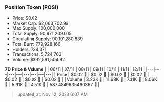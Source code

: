 
  ### Position Token (POSI)
  - Price: $0.02
  - Market Cap: $2,063,702.96
  - Max Supply: 100,000,000
  - Total Supply: 90,971,209.005
  - Circulating Supply: 90,191,280.839
  - Total Burn: 779,928.166
  - Holders: 734,371
  - Transactions: 5,724,763
  - Volume: $392,591,504.92

  **7D Price & Volume**
  | | 06&#x2F;11 | 07&#x2F;11 | 08&#x2F;11 | 09&#x2F;11 | 10&#x2F;11 | 11&#x2F;11 | 12&#x2F;11 |
  |---|---|---|---|---|---|---|---|
  | Price | $0.02 🚀 | $0.02 🔻 | $0.02 🚀 | $0.02 🔻 | $0.02 🔻 | $0.02 🚀 | $0.02 🔻 |
  | Volume | 3.23K 🔻 | 11.68K 🚀 | 7.31K 🔻 | 8.06K 🚀 | 5.91K 🔻 | 4.51K 🔻 | 587.4849635460367 🔻 |

  > updated_at: Nov 12, 2023 6:07 AM
